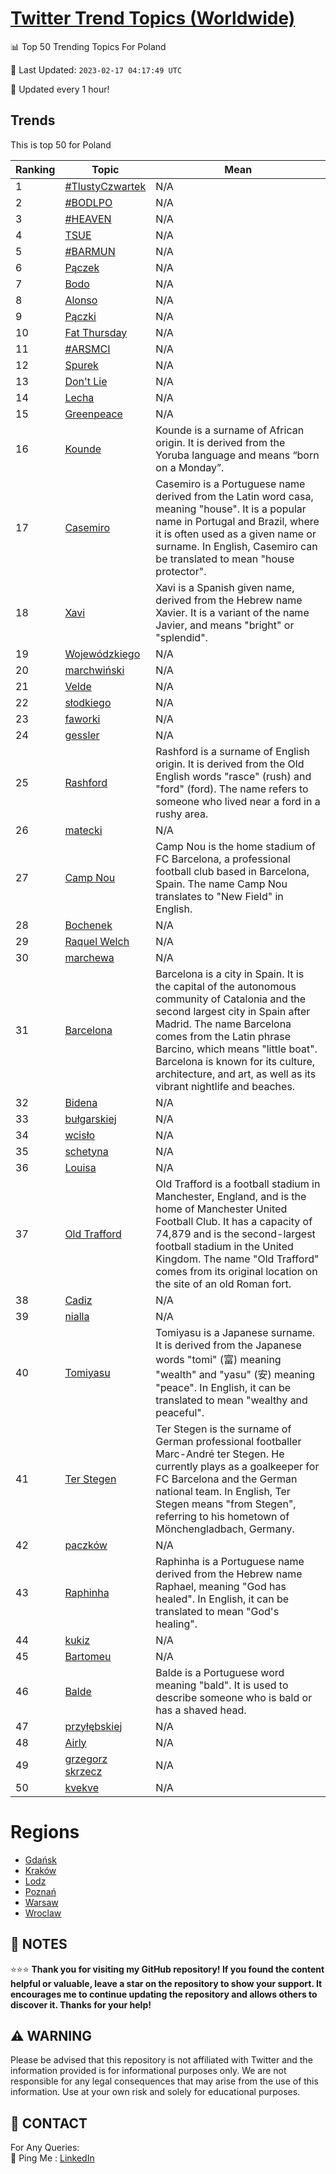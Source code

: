 [Twitter Trend Topics (Worldwide)](https://github.com/ErcinDedeoglu/Twitter-Trend-Topics)
==========


📊 Top 50 Trending Topics For Poland

📆 Last Updated: `2023-02-17 04:17:49 UTC`

🔧 Updated every 1 hour!


## Trends

This is top 50 for Poland

| Ranking | Topic | Mean |
| ------- | ------------ | ------------ |
| 1 | [#TlustyCzwartek](http://twitter.com/search?q=%23TlustyCzwartek) | N/A |
| 2 | [#BODLPO](http://twitter.com/search?q=%23BODLPO) | N/A |
| 3 | [#HEAVEN](http://twitter.com/search?q=%23HEAVEN) | N/A |
| 4 | [TSUE](http://twitter.com/search?q=TSUE) | N/A |
| 5 | [#BARMUN](http://twitter.com/search?q=%23BARMUN) | N/A |
| 6 | [Pączek](http://twitter.com/search?q=P%c4%85czek) | N/A |
| 7 | [Bodo](http://twitter.com/search?q=Bodo) | N/A |
| 8 | [Alonso](http://twitter.com/search?q=Alonso) | N/A |
| 9 | [Pączki](http://twitter.com/search?q=P%c4%85czki) | N/A |
| 10 | [Fat Thursday](http://twitter.com/search?q=Fat+Thursday) | N/A |
| 11 | [#ARSMCI](http://twitter.com/search?q=%23ARSMCI) | N/A |
| 12 | [Spurek](http://twitter.com/search?q=Spurek) | N/A |
| 13 | [Don't Lie](http://twitter.com/search?q=Don%27t+Lie) | N/A |
| 14 | [Lecha](http://twitter.com/search?q=Lecha) | N/A |
| 15 | [Greenpeace](http://twitter.com/search?q=Greenpeace) | N/A |
| 16 | [Kounde](http://twitter.com/search?q=Kounde) | Kounde is a surname of African origin. It is derived from the Yoruba language and means “born on a Monday”. |
| 17 | [Casemiro](http://twitter.com/search?q=Casemiro) | Casemiro is a Portuguese name derived from the Latin word casa, meaning "house". It is a popular name in Portugal and Brazil, where it is often used as a given name or surname. In English, Casemiro can be translated to mean "house protector". |
| 18 | [Xavi](http://twitter.com/search?q=Xavi) | Xavi is a Spanish given name, derived from the Hebrew name Xavier. It is a variant of the name Javier, and means "bright" or "splendid". |
| 19 | [Wojewódzkiego](http://twitter.com/search?q=Wojew%c3%b3dzkiego) | N/A |
| 20 | [marchwiński](http://twitter.com/search?q=marchwi%c5%84ski) | N/A |
| 21 | [Velde](http://twitter.com/search?q=Velde) | N/A |
| 22 | [słodkiego](http://twitter.com/search?q=s%c5%82odkiego) | N/A |
| 23 | [faworki](http://twitter.com/search?q=faworki) | N/A |
| 24 | [gessler](http://twitter.com/search?q=gessler) | N/A |
| 25 | [Rashford](http://twitter.com/search?q=Rashford) | Rashford is a surname of English origin. It is derived from the Old English words "rasce" (rush) and "ford" (ford). The name refers to someone who lived near a ford in a rushy area. |
| 26 | [matecki](http://twitter.com/search?q=matecki) | N/A |
| 27 | [Camp Nou](http://twitter.com/search?q=Camp+Nou) | Camp Nou is the home stadium of FC Barcelona, a professional football club based in Barcelona, Spain. The name Camp Nou translates to "New Field" in English. |
| 28 | [Bochenek](http://twitter.com/search?q=Bochenek) | N/A |
| 29 | [Raquel Welch](http://twitter.com/search?q=Raquel+Welch) | N/A |
| 30 | [marchewa](http://twitter.com/search?q=marchewa) | N/A |
| 31 | [Barcelona](http://twitter.com/search?q=Barcelona) | Barcelona is a city in Spain. It is the capital of the autonomous community of Catalonia and the second largest city in Spain after Madrid. The name Barcelona comes from the Latin phrase Barcino, which means "little boat". Barcelona is known for its culture, architecture, and art, as well as its vibrant nightlife and beaches. |
| 32 | [Bidena](http://twitter.com/search?q=Bidena) | N/A |
| 33 | [bułgarskiej](http://twitter.com/search?q=bu%c5%82garskiej) | N/A |
| 34 | [wcisło](http://twitter.com/search?q=wcis%c5%82o) | N/A |
| 35 | [schetyna](http://twitter.com/search?q=schetyna) | N/A |
| 36 | [Louisa](http://twitter.com/search?q=Louisa) | N/A |
| 37 | [Old Trafford](http://twitter.com/search?q=Old+Trafford) | Old Trafford is a football stadium in Manchester, England, and is the home of Manchester United Football Club. It has a capacity of 74,879 and is the second-largest football stadium in the United Kingdom. The name "Old Trafford" comes from its original location on the site of an old Roman fort. |
| 38 | [Cadiz](http://twitter.com/search?q=Cadiz) | N/A |
| 39 | [nialla](http://twitter.com/search?q=nialla) | N/A |
| 40 | [Tomiyasu](http://twitter.com/search?q=Tomiyasu) | Tomiyasu is a Japanese surname. It is derived from the Japanese words "tomi" (富) meaning "wealth" and "yasu" (安) meaning "peace". In English, it can be translated to mean "wealthy and peaceful". |
| 41 | [Ter Stegen](http://twitter.com/search?q=Ter+Stegen) | Ter Stegen is the surname of German professional footballer Marc-André ter Stegen. He currently plays as a goalkeeper for FC Barcelona and the German national team. In English, Ter Stegen means "from Stegen", referring to his hometown of Mönchengladbach, Germany. |
| 42 | [paczków](http://twitter.com/search?q=paczk%c3%b3w) | N/A |
| 43 | [Raphinha](http://twitter.com/search?q=Raphinha) | Raphinha is a Portuguese name derived from the Hebrew name Raphael, meaning "God has healed". In English, it can be translated to mean "God's healing". |
| 44 | [kukiz](http://twitter.com/search?q=kukiz) | N/A |
| 45 | [Bartomeu](http://twitter.com/search?q=Bartomeu) | N/A |
| 46 | [Balde](http://twitter.com/search?q=Balde) | Balde is a Portuguese word meaning "bald". It is used to describe someone who is bald or has a shaved head. |
| 47 | [przyłębskiej](http://twitter.com/search?q=przy%c5%82%c4%99bskiej) | N/A |
| 48 | [Airly](http://twitter.com/search?q=Airly) | N/A |
| 49 | [grzegorz skrzecz](http://twitter.com/search?q=grzegorz+skrzecz) | N/A |
| 50 | [kvekve](http://twitter.com/search?q=kvekve) | N/A |



# Regions

* [Gdańsk](</Poland/Gdańsk.md>)
* [Kraków](</Poland/Kraków.md>)
* [Lodz](</Poland/Lodz.md>)
* [Poznań](</Poland/Poznań.md>)
* [Warsaw](</Poland/Warsaw.md>)
* [Wroclaw](</Poland/Wroclaw.md>)



## 📝 NOTES

⭐⭐⭐ **Thank you for visiting my GitHub repository! If you found the content helpful or valuable, leave a star on the repository to show your support. It encourages me to continue updating the repository and allows others to discover it. Thanks for your help!**


## ⚠️ WARNING

Please be advised that this repository is not affiliated with Twitter and the information provided is for informational purposes only. We are not responsible for any legal consequences that may arise from the use of this information. Use at your own risk and solely for educational purposes.


## 📨 CONTACT

 For Any Queries:  
            🏓 Ping Me : [LinkedIn](https://www.linkedin.com/in/ercindedeoglu/)
